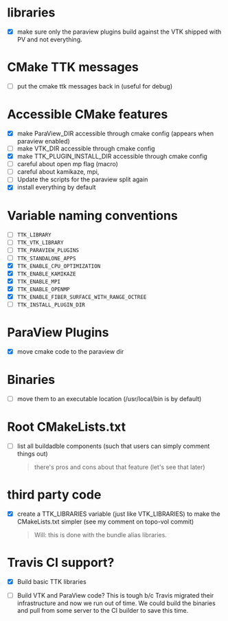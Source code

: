 # libraries

- [x] make sure only the paraview plugins build against the VTK shipped with PV and not everything.

# CMake TTK messages
- [ ] put the cmake ttk messages back in (useful for debug)

# Accessible CMake features
- [x] make ParaView_DIR accessible through cmake config (appears when paraview enabled)
- [ ] make VTK_DIR accessible through cmake config
- [x] make TTK_PLUGIN_INSTALL_DIR accessible through cmake config
- [ ] careful about open mp flag (macro)
- [ ] careful about kamikaze, mpi,
- [ ] Update the scripts for the paraview split again
- [x] install everything by default

# Variable naming conventions
- [ ] `TTK_LIBRARY`
- [ ] `TTK_VTK_LIBRARY`
- [ ] `TTK_PARAVIEW_PLUGINS`
- [ ] `TTK_STANDALONE_APPS`
- [x] `TTK_ENABLE_CPU_OPTIMIZATION`
- [x] `TTK_ENABLE_KAMIKAZE`
- [x] `TTK_ENABLE_MPI`
- [x] `TTK_ENABLE_OPENMP`
- [x] `TTK_ENABLE_FIBER_SURFACE_WITH_RANGE_OCTREE`
- [ ] `TTK_INSTALL_PLUGIN_DIR`

# ParaView Plugins
- [x] move cmake code to the paraview dir

# Binaries
- [ ] move them to an executable location (/usr/local/bin is by default)

# Root CMakeLists.txt
- [ ] list all buildadble components (such that users can simply comment things out)
	> there's pros and cons about that feature (let's see that later)

# third party code
- [x] create a TTK_LIBRARIES variable (just like VTK_LIBRARIES) to make the CMakeLists.txt simpler (see my comment on topo-vol commit)
	> Will: this is done with the bundle alias libraries.

# Travis CI support?
- [x] Build basic TTK libraries
- [ ] Build VTK and ParaView code? This is tough b/c Travis migrated their infrastructure and now we run out of time. We could build the binaries and pull from some server to the CI builder to save this time.

